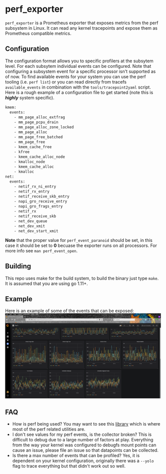 # perf_exporter
`perf_exporter` is a Prometheus exporter that exposes metrics from the perf
subsystem in Linux. It can read any kernel tracepoints and expose them as
Prometheus compatible metrics.

## Configuration
The configuration format allows you to specific profilers at the subsytem
level. For each subsytem individual events can be configured. Note that
configuring a subsystem event for a specific processor isn't supported as of
now. To find available events for your system you can use the perf tooling
(i.e. `perf list`) or you can read directly from tracefs `available_events` in
combination with the `tools/tracepoint2yaml` script.  Here is a rough example
of a configuration file to get started (note this is ***highly*** system
specific).

```
kmem:
  events:
    - mm_page_alloc_extfrag
    - mm_page_pcpu_drain
    - mm_page_alloc_zone_locked
    - mm_page_alloc
    - mm_page_free_batched
    - mm_page_free
    - kmem_cache_free
    - kfree
    - kmem_cache_alloc_node
    - kmalloc_node
    - kmem_cache_alloc
    - kmalloc
net:
  events:
    - netif_rx_ni_entry
    - netif_rx_entry
    - netif_receive_skb_entry
    - napi_gro_receive_entry
    - napi_gro_frags_entry
    - netif_rx
    - netif_receive_skb
    - net_dev_queue
    - net_dev_xmit
    - net_dev_start_xmit
```

**Note** that the proper value for `perf_event_paranoid` should be set, in this
case it should be set to **0** becuase the exporter runs on all processors. For
more info see `man perf_event_open`.

## Building
This repo uses make for the build system, to build the binary just type `make`.
It is assumed that you are using go 1.11+.

## Example
Here is an example of some of the events that can be exposed:
![](https://github.com/hodgesds/dev_pics/blob/master/events.png)

## FAQ
- How is perf being used? You may want to see this
  [library](https://github.com/hodgesds/perf-utils) which is where most of the
  perf related utilities are.
- I don't see values for my perf events, is the collector broken? This is
  difficult to debug due to a large number of factors at play. Everything from
  the way your kernel was configured to debugfs mount points can cause an
  issue, please file an issue so that datapoints can be collected.
- Is there a max number of events that can be profiled? Yes, it is dependent on
  your kernel configuration, originally there was a `--yolo` flag to trace
  everything but that didn't work out so well.
